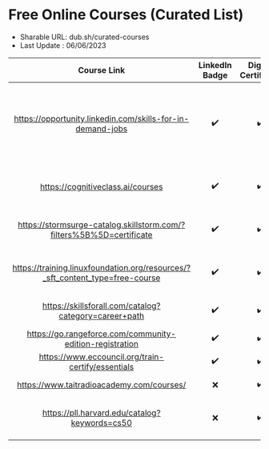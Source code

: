 # Free Online Courses (Curated List)

- Sharable URL: dub.sh/curated-courses
- Last Update : 06/06/2023

| Course Link | LinkedIn Badge  | Digital Certificate | Certificate Cost | Provider | Topic(s) |
|     :---:    |     :---:      |     :---:     |     :---:     |     :---:     |     :---:     |
| https://opportunity.linkedin.com/skills-for-in-demand-jobs   | :heavy_check_mark: | :heavy_check_mark: | Free | Microsoft & LinkedIn  | Systems Administration, Software Development, Data Analysis, Project Management & More |
| https://cognitiveclass.ai/courses | :heavy_check_mark: | :heavy_check_mark: | Free | IBM  | Data Analysis, AI, Software Development & More |
| https://stormsurge-catalog.skillstorm.com/?filters%5B%5D=certificate | :heavy_check_mark: | :heavy_check_mark: | Free | Stormsurge  | Software Development, Databases & SQL |
| https://training.linuxfoundation.org/resources/?_sft_content_type=free-course| :heavy_check_mark: | :heavy_check_mark: | Free | The Linux Foundation  | CyberSec, Systen Administration, Linux |
| https://skillsforall.com/catalog?category=career+path | :heavy_check_mark: | :heavy_check_mark: | Free / Paid | Cisco  | CyberSec, Network Engineering |
| https://go.rangeforce.com/community-edition-registration | :heavy_check_mark: | :heavy_check_mark: | Free | Rangeforce  | CyberSec |
| https://www.eccouncil.org/train-certify/essentials | :heavy_check_mark: | :heavy_check_mark: | Free | EC Council  | CyberSec |
| https://www.taitradioacademy.com/courses/| :x: | :heavy_check_mark: | Free | Tait Communications  | Radio & Telecom |
| https://pll.harvard.edu/catalog?keywords=cs50 | :x: | :heavy_check_mark: | Free / Paid | Harvard  | Computer Science, Software Development |

